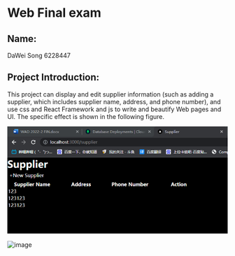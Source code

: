# Web Final exam  

## Name:  
DaWei Song 6228447  

## Project Introduction:  
This project can display and edit supplier information (such as adding a supplier, which includes supplier name, address, and phone number), and use css and React Framework and js to write and beautify Web pages and UI. The specific effect is shown in the following figure.  

![image](https://github.com/David67131/Web-Final-Exam/blob/main/Sample%20image%201.png)  

![image](https://github.com/David67131/Web-Final-Exam/blob/main/Sample-image-2.png)  

